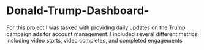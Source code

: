 # Donald-Trump-Dashboard-
For this project I was tasked with providing daily updates on the Trump campaign ads for account management. I included several different metrics including video starts, video completes, and completed engagements
